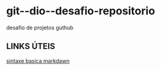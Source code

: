 # git--dio--desafio-repositorio
desafio de projetos guthub
## LINKS ÚTEIS
[sintaxe basica markdawn](https://www.markdownguide.org/getting-started/)
